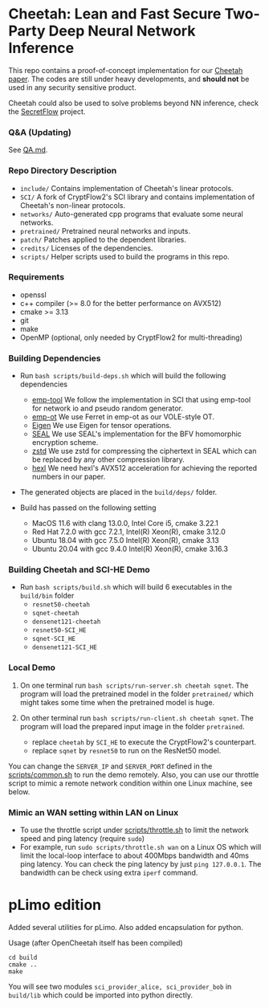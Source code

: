 # Cheetah: Lean and Fast Secure Two-Party Deep Neural Network Inference
This repo contains a proof-of-concept implementation for our [Cheetah paper](https://eprint.iacr.org/2022/207).
The codes are still under heavy developments, and **should not** be used in any security sensitive product.

Cheetah could also be used to solve problems beyond NN inference, check the [SecretFlow](https://github.com/secretflow) project.

### Q&A (Updating)
See [QA.md](QA.md).

### Repo Directory Description
- `include/` Contains implementation of Cheetah's linear protocols.
- `SCI/` A fork of CryptFlow2's SCI library and contains implementation of Cheetah's non-linear protocols.
- `networks/` Auto-generated cpp programs that evaluate some neural networks.
- `pretrained/` Pretrained neural networks and inputs.
- `patch/` Patches applied to the dependent libraries.
- `credits/` Licenses of the dependencies. 
- `scripts/` Helper scripts used to build the programs in this repo.

### Requirements

* openssl 
* c++ compiler (>= 8.0 for the better performance on AVX512)
* cmake >= 3.13
* git
* make
* OpenMP (optional, only needed by CryptFlow2 for multi-threading)

### Building Dependencies
* Run `bash scripts/build-deps.sh` which will build the following dependencies
	* [emp-tool](https://github.com/emp-toolkit/emp-tool) We follow the implementation in SCI that using emp-tool for network io and pseudo random generator.
	* [emp-ot](https://github.com/emp-toolkit/emp-ot) We use Ferret in emp-ot as our VOLE-style OT.
	* [Eigen](https://github.com/libigl/eigen) We use Eigen for tensor operations.
	* [SEAL](https://github.com/microsoft/SEAL) We use SEAL's implementation for the BFV homomorphic encryption scheme.
	* [zstd](https://github.com/facebook/zstd) We use zstd for compressing the ciphertext in SEAL which can be replaced by any other compression library.
	* [hexl](https://github.com/intel/hexl/tree/1.2.2) We need hexl's AVX512 acceleration for achieving the reported numbers in our paper.

* The generated objects are placed in the `build/deps/` folder.
* Build has passed on the following setting
  * MacOS 11.6 with clang 13.0.0, Intel Core i5, cmake 3.22.1
  * Red Hat 7.2.0 with gcc 7.2.1, Intel(R) Xeon(R), cmake 3.12.0
  * Ubuntu 18.04 with gcc 7.5.0 Intel(R) Xeon(R),  cmake 3.13
  * Ubuntu 20.04 with gcc 9.4.0 Intel(R) Xeon(R),  cmake 3.16.3
  
### Building Cheetah and SCI-HE Demo

* Run `bash scripts/build.sh` which will build 6 executables in the `build/bin` folder
	* `resnet50-cheetah` 
	* `sqnet-cheetah`
	* `densenet121-cheetah`
	* `resnet50-SCI_HE`
	* `sqnet-SCI_HE`
	* `densenet121-SCI_HE`

### Local Demo 

1. On one terminal run `bash scripts/run-server.sh cheetah sqnet`. The program will load the pretrained model in the folder `pretrained/` which might takes some time when the pretrained model is huge. 

2. On other terminal run `bash scripts/run-client.sh cheetah sqnet`. The program will  load the prepared input image in the folder `pretrained`.  
   * replace `cheetah` by `SCI_HE` to execute the CryptFlow2's counterpart.
   * replace `sqnet` by `resnet50` to run on the ResNet50 model.

You can change the `SERVER_IP` and `SERVER_PORT` defined in the [scripts/common.sh](scripts/common.sh) to run the demo remotely.
Also, you can use our throttle script to mimic a remote network condition within one Linux machine, see below.

### Mimic an WAN setting within LAN on Linux

* To use the throttle script under [scripts/throttle.sh](scripts/throttle.sh) to limit the network speed and ping latency (require `sudo`)
* For example, run `sudo scripts/throttle.sh wan` on a Linux OS which will limit the local-loop interface to about 400Mbps bandwidth and 40ms ping latency.
  You can check the ping latency by just `ping 127.0.0.1`. The bandwidth can be check using extra `iperf` command.




# pLimo edition

Added several utilities for pLimo. Also added encapsulation for python.

Usage (after OpenCheetah itself has been compiled)
```
cd build
cmake ..
make
```
You will see two modules `sci_provider_alice, sci_provider_bob` in `build/lib` which could be imported into python directly.